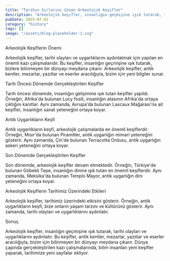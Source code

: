 ```yaml
---
title: "Tarihın Sırlarını Çözen Arkeolojik Keşifler"
description: "Arkeolojik keşifler, insanlığın geçmişine ışık tutarak, tarihi olayları ve uygarlıklarını aydınlatıyor. Bu keşifler, antik kentler, mezarlar, yazıtlar ve eserler aracılığıyla, bizim için bilinmeyen..."
pubDate: 2025-07-02
category: "history"
tags: []
image: "/assets/blog-placeholder-1.svg"
---
```


Arkeolojik Keşiflerin Önemi

Arkeolojik keşifler, tarihi olayları ve uygarlıklarını aydınlatmak için yapılan en önemli kazı çalışmalarıdır. Bu keşifler, insanlığın geçmişine ışık tutarak, bizlere bilinmeyen bir dünyayı meydana çıkarır. Arkeolojik keşifler, antik kentler, mezarlar, yazıtlar ve eserler aracılığıyla, bizim için yeni bilgiler sunar.

Tarih Öncesi Dönemde Gerçekleştirilen Keşifler

Tarih öncesi dönemde, insanlığın gelişimine ışık tutan keşifler yapıldı. Örneğin, Afrika'da bulunan Lucy fosili, insanlığın atasının Afrika'da ortaya çıktığını kanıtlar. Aynı zamanda, Avrupa'da bulunan Lascaux Mağarası'na ait keşifler, insanlığın sanat yeteneğini ortaya koyar.

Antik Uygarlıkların Keşfi

Antik uygarlıkların keşfi, arkeolojik çalışmalarda en önemli keşiflerdir. Örneğin, Mısır'da bulunan Piramitler, antik uygarlığın mimari yeteneğini gösterir. Aynı zamanda, Çin'de bulunan Terracotta Ordusu, antik uygarlığın askeri yeteneğini ortaya koyar.

Son Dönemde Gerçekleştirilen Keşifler

Son dönemde, arkeolojik keşifler devam etmektedir. Örneğin, Türkiye'de bulunan Göbekli Tepe, insanlığın dinine ışık tutan en önemli keşiflerdir. Aynı zamanda, Meksika'da bulunan Templo Mayor, antik uygarlığın dini yeteneğini ortaya koyar.

Arkeolojik Keşiflerin Tarihimiz Üzerindeki Etkileri

Arkeolojik keşifler, tarihimiz üzerindeki etkisini gösterir. Örneğin, antik uygarlıkların keşfi, bize onların yaşam tarzını ve kültürünü gösterir. Aynı zamanda, tarihi olayları ve uygarlıklarını aydınlatır.

Sonuç

Arkeolojik keşifler, insanlığın geçmişine ışık tutarak, tarihi olayları ve uygarlıklarını aydınlatır. Bu keşifler, antik kentler, mezarlar, yazıtlar ve eserler aracılığıyla, bizim için bilinmeyen bir dünyayı meydana çıkarır. Dünya çapında gerçekleştirilen kazı çalışmalarında, bilim insanları yeni keşifler yaparak, tarihimize yeni sayfalar ekliyor.